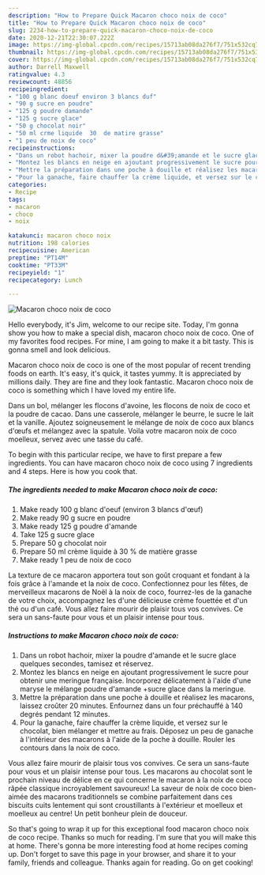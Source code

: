 ```yaml
---
description: "How to Prepare Quick Macaron choco noix de coco"
title: "How to Prepare Quick Macaron choco noix de coco"
slug: 2234-how-to-prepare-quick-macaron-choco-noix-de-coco
date: 2020-12-21T22:30:07.222Z
image: https://img-global.cpcdn.com/recipes/15713ab08da276f7/751x532cq70/macaron-choco-noix-de-coco-photo-principale-de-la-recette.jpg
thumbnail: https://img-global.cpcdn.com/recipes/15713ab08da276f7/751x532cq70/macaron-choco-noix-de-coco-photo-principale-de-la-recette.jpg
cover: https://img-global.cpcdn.com/recipes/15713ab08da276f7/751x532cq70/macaron-choco-noix-de-coco-photo-principale-de-la-recette.jpg
author: Darrell Maxwell
ratingvalue: 4.3
reviewcount: 48856
recipeingredient:
- "100 g blanc doeuf environ 3 blancs duf"
- "90 g sucre en poudre"
- "125 g poudre damande"
- "125 g sucre glace"
- "50 g chocolat noir"
- "50 ml crme liquide  30  de matire grasse"
- "1 peu de noix de coco"
recipeinstructions:
- "Dans un robot hachoir, mixer la poudre d&#39;amande et le sucre glace quelques secondes, tamisez et réservez."
- "Montez les blancs en neige en ajoutant progressivement le sucre pour obtenir une meringue française. Incorporez délicatement à l&#39;aide d&#39;une maryse le mélange poudre d&#39;amande +sucre glace dans la meringue."
- "Mettre la préparation dans une poche à douille et réalisez les macarons, laissez croûter 20 minutes. Enfournez dans un four préchauffé à 140 degrés pendant 12 minutes."
- "Pour la ganache, faire chauffer la crème liquide, et versez sur le chocolat, bien mélanger et mettre au frais. Déposez un peu de ganache à l&#39;intérieur des macarons à l&#39;aide de la poche à douille. Rouler les contours dans la noix de coco."
categories:
- Recipe
tags:
- macaron
- choco
- noix

katakunci: macaron choco noix 
nutrition: 198 calories
recipecuisine: American
preptime: "PT14M"
cooktime: "PT33M"
recipeyield: "1"
recipecategory: Lunch

---
```



![Macaron choco noix de coco](https://img-global.cpcdn.com/recipes/15713ab08da276f7/751x532cq70/macaron-choco-noix-de-coco-photo-principale-de-la-recette.jpg)

Hello everybody, it's Jim, welcome to our recipe site. Today, I'm gonna show you how to make a special dish, macaron choco noix de coco. One of my favorites food recipes. For mine, I am going to make it a bit tasty. This is gonna smell and look delicious.

Macaron choco noix de coco is one of the most popular of recent trending foods on earth. It's easy, it's quick, it tastes yummy. It is appreciated by millions daily. They are fine and they look fantastic. Macaron choco noix de coco is something which I have loved my entire life.

Dans un bol, mélanger les flocons d&#39;avoine, les flocons de noix de coco et la poudre de cacao. Dans une casserole, mélanger le beurre, le sucre le lait et la vanille. Ajoutez soigneusement le mélange de noix de coco aux blancs d&#39;œufs et mélangez avec la spatule. Voila votre macaron noix de coco moelleux, servez avec une tasse du café.


To begin with this particular recipe, we have to first prepare a few ingredients. You can have macaron choco noix de coco using 7 ingredients and 4 steps. Here is how you cook that.

<!--inarticleads1-->

##### The ingredients needed to make Macaron choco noix de coco:

1. Make ready 100 g blanc d&#39;oeuf (environ 3 blancs d&#39;œuf)
1. Make ready 90 g sucre en poudre
1. Make ready 125 g poudre d&#39;amande
1. Take 125 g sucre glace
1. Prepare 50 g chocolat noir
1. Prepare 50 ml crème liquide à 30 % de matière grasse
1. Make ready 1 peu de noix de coco


La texture de ce macaron apportera tout son goût croquant et fondant à la fois grâce à l&#39;amande et la noix de coco. Confectionnez pour les fêtes, de merveilleux macarons de Noël à la noix de coco, fourrez-les de la ganache de votre choix, accompagnez les d&#39;une délicieuse crème fouettée et d&#39;un thé ou d&#39;un café. Vous allez faire mourir de plaisir tous vos convives. Ce sera un sans-faute pour vous et un plaisir intense pour tous. 

<!--inarticleads2-->

##### Instructions to make Macaron choco noix de coco:

1. Dans un robot hachoir, mixer la poudre d&#39;amande et le sucre glace quelques secondes, tamisez et réservez.
1. Montez les blancs en neige en ajoutant progressivement le sucre pour obtenir une meringue française. Incorporez délicatement à l&#39;aide d&#39;une maryse le mélange poudre d&#39;amande +sucre glace dans la meringue.
1. Mettre la préparation dans une poche à douille et réalisez les macarons, laissez croûter 20 minutes. Enfournez dans un four préchauffé à 140 degrés pendant 12 minutes.
1. Pour la ganache, faire chauffer la crème liquide, et versez sur le chocolat, bien mélanger et mettre au frais. Déposez un peu de ganache à l&#39;intérieur des macarons à l&#39;aide de la poche à douille. Rouler les contours dans la noix de coco.


Vous allez faire mourir de plaisir tous vos convives. Ce sera un sans-faute pour vous et un plaisir intense pour tous. Les macarons au chocolat sont le prochain niveau de délice en ce qui concerne le macaron à la noix de coco râpée classique incroyablement savoureux! La saveur de noix de coco bien-aimée des macarons traditionnels se combine parfaitement dans ces biscuits cuits lentement qui sont croustillants à l&#39;extérieur et moelleux et moelleux au centre! Un petit bonheur plein de douceur. 

So that's going to wrap it up for this exceptional food macaron choco noix de coco recipe. Thanks so much for reading. I'm sure that you will make this at home. There's gonna be more interesting food at home recipes coming up. Don't forget to save this page in your browser, and share it to your family, friends and colleague. Thanks again for reading. Go on get cooking!
